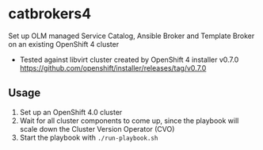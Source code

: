 # catbrokers4
Set up OLM managed Service Catalog, Ansible Broker and Template Broker on an existing OpenShift 4 cluster

- Tested against libvirt cluster created by OpenShift 4 installer v0.7.0 https://github.com/openshift/installer/releases/tag/v0.7.0

## Usage
1. Set up an OpenShift 4.0 cluster
1. Wait for all cluster components to come up, since the playbook will scale down the Cluster Version Operator (CVO) 
1. Start the playbook with `./run-playbook.sh`
